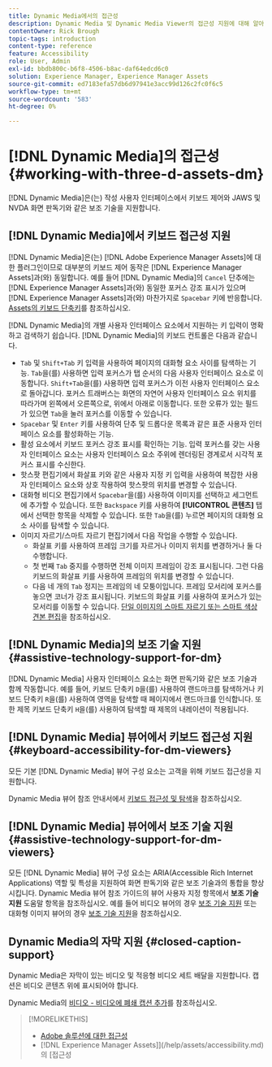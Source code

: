 ```yaml
---
title: Dynamic Media에서의 접근성
description: Dynamic Media 및 Dynamic Media Viewer의 접근성 지원에 대해 알아봅니다.
contentOwner: Rick Brough
topic-tags: introduction
content-type: reference
feature: Accessibility
role: User, Admin
exl-id: bbdb800c-b6f8-4506-b8ac-daf64edcd6c0
solution: Experience Manager, Experience Manager Assets
source-git-commit: ed7183efa57db6d97941e3acc99d126c2fc0f6c5
workflow-type: tm+mt
source-wordcount: '583'
ht-degree: 0%

---
```


# [!DNL Dynamic Media]의 접근성 {#working-with-three-d-assets-dm}

[!DNL Dynamic Media]은(는) 작성 사용자 인터페이스에서 키보드 제어와 JAWS 및 NVDA 화면 판독기와 같은 보조 기술을 지원합니다.

## [!DNL Dynamic Media]에서 키보드 접근성 지원

[!DNL Dynamic Media]은(는) [!DNL Adobe Experience Manager Assets]에 대한 플러그인이므로 대부분의 키보드 제어 동작은 [!DNL Experience Manager Assets]과(와) 동일합니다. 예를 들어 [!DNL Dynamic Media]의 `Cancel` 단추에는 [!DNL Experience Manager Assets]과(와) 동일한 포커스 강조 표시가 있으며 [!DNL Experience Manager Assets]과(와) 마찬가지로 `Spacebar` 키에 반응합니다. [Assets의 키보드 단축키](/help/assets/accessibility.md#keyboard-shortcuts)를 참조하십시오.

[!DNL Dynamic Media]의 개별 사용자 인터페이스 요소에서 지원하는 키 입력이 명확하고 검색하기 쉽습니다. [!DNL Dynamic Media]의 키보드 컨트롤은 다음과 같습니다.

* `Tab` 및 `Shift+Tab` 키 입력을 사용하여 페이지의 대화형 요소 사이를 탐색하는 기능.
`Tab`을(를) 사용하면 입력 포커스가 탭 순서의 다음 사용자 인터페이스 요소로 이동합니다. `Shift+Tab`을(를) 사용하면 입력 포커스가 이전 사용자 인터페이스 요소로 돌아갑니다.
포커스 트래버스는 화면의 자연어 사용자 인터페이스 요소 위치를 따라가며 왼쪽에서 오른쪽으로, 위에서 아래로 이동합니다. 또한 오류가 있는 필드가 있으면 `Tab`을 눌러 포커스를 이동할 수 있습니다.
* `Spacebar` 및 `Enter` 키를 사용하여 단추 및 드롭다운 목록과 같은 표준 사용자 인터페이스 요소를 활성화하는 기능.
* 활성 요소에서 키보드 포커스 강조 표시를 확인하는 기능. 입력 포커스를 갖는 사용자 인터페이스 요소는 사용자 인터페이스 요소 주위에 렌더링된 경계로서 시각적 포커스 표시를 수신한다.
* 핫스팟 편집기에서 화살표 키와 같은 사용자 지정 키 입력을 사용하여 복잡한 사용자 인터페이스 요소와 상호 작용하여 핫스팟의 위치를 변경할 수 있습니다.
* 대화형 비디오 편집기에서 `Spacebar`을(를) 사용하여 이미지를 선택하고 세그먼트에 추가할 수 있습니다. 또한 `Backspace` 키를 사용하여 **[!UICONTROL 콘텐츠]** 탭에서 선택한 항목을 삭제할 수 있습니다. 또한 `Tab`을(를) 누르면 페이지의 대화형 요소 사이를 탐색할 수 있습니다.
* 이미지 자르기/스마트 자르기 편집기에서 다음 작업을 수행할 수 있습니다.
   * 화살표 키를 사용하여 프레임 크기를 자르거나 이미지 위치를 변경하거나 둘 다 수행합니다.
   * 첫 번째 `Tab` 중지를 수행하면 전체 이미지 프레임이 강조 표시됩니다. 그런 다음 키보드의 화살표 키를 사용하여 프레임의 위치를 변경할 수 있습니다.
   * 다음 네 개의 `Tab` 정지는 프레임의 네 모퉁이입니다. 프레임 모서리에 포커스를 놓으면 코너가 강조 표시됩니다. 키보드의 화살표 키를 사용하여 포커스가 있는 모서리를 이동할 수 있습니다.
[단일 이미지의 스마트 자르기 또는 스마트 색상 견본 편집](/help/assets/image-profiles.md#editing-the-smart-crop-or-smart-swatch-of-a-single-image)을 참조하십시오.

<!-- Keyboarding is the same because Dynamic Media is using the same UI library (Coral 3 (AEM 6.5) or Coral Spectrum (in Skyline)) as entire AEM Assets.  -->

<!-- In the Hotspot editor, Dynamic Media lets you use arrow keys to control the position of a hot spot. See [Carousel Banners](/help/assets/dynamic-media/carousel-banners.md#adding-hotspots-or-image-maps-to-an-image-banner) or [Interactive Images](/help/assets/dynamic-media/interactive-images.md#adding-hotspots-to-an-image-banner)  -->

<!-- I think we should definitely mention this in the DM-specific area of documentation for keyboard support. -->

<!-- I would not get into much of details of specific keyboard support logic of these editors. One of the reasons - chances are that accessibility support will receive Phase2-like attention, with more holistic approach. -->

## [!DNL Dynamic Media]의 보조 기술 지원 {#assistive-technology-support-for-dm}

[!DNL Dynamic Media] 사용자 인터페이스 요소는 화면 판독기와 같은 보조 기술과 함께 작동합니다. 예를 들어, 키보드 단축키 `D`을(를) 사용하여 랜드마크를 탐색하거나 키보드 단축키 `R`을(를) 사용하여 영역을 탐색할 때 페이지에서 랜드마크를 인식합니다. 또한 제목 키보드 단축키 `H`을(를) 사용하여 탐색할 때 제목의 내레이션이 적용됩니다.

## [!DNL Dynamic Media] 뷰어에서 키보드 접근성 지원 {#keyboard-accessibility-for-dm-viewers}

모든 기본 [!DNL Dynamic Media] 뷰어 구성 요소는 고객을 위해 키보드 접근성을 지원합니다.

Dynamic Media 뷰어 참조 안내서에서 [키보드 접근성 및 탐색](https://experienceleague.adobe.com/docs/dynamic-media-developer-resources/library/c-keyboard-accessibility.html)을 참조하십시오.

## [!DNL Dynamic Media] 뷰어에서 보조 기술 지원 {#assistive-technology-support-for-dm-viewers}

모든 [!DNL Dynamic Media] 뷰어 구성 요소는 ARIA(Accessible Rich Internet Applications) 역할 및 특성을 지원하여 화면 판독기와 같은 보조 기술과의 통합을 향상시킵니다.
Dynamic Media 뷰어 참조 가이드의 뷰어 사용자 지정 항목에서 **보조 기술 지원** 도움말 항목을 참조하십시오. 예를 들어 비디오 뷰어의 경우 [보조 기술 지원](https://experienceleague.adobe.com/docs/dynamic-media-developer-resources/library/viewers-aem-assets-dmc/video/r-html5-video-viewer-20-assistive.html) 또는 대화형 이미지 뷰어의 경우 [보조 기술 지원](https://experienceleague.adobe.com/docs/dynamic-media-developer-resources/library/viewers-for-aem-assets-only/interactive-images/c-html5-aem-interactive-image-assistive.html#viewers-for-aem-assets-only)을 참조하십시오.

## Dynamic Media의 자막 지원 {#closed-caption-support}

Dynamic Media은 자막이 있는 비디오 및 적응형 비디오 세트 배달을 지원합니다. 캡션은 비디오 콘텐츠 위에 표시되어야 합니다.

Dynamic Media의 [비디오 - 비디오에 폐쇄 캡션 추가](/help/assets/video.md#adding-captions-to-video)를 참조하십시오.

>[!MORELIKETHIS]
>
>* [Adobe 솔루션에 대한 접근성](https://www.adobe.com/accessibility.html)
>*  [!DNL Experience Manager Assets]](/help/assets/accessibility.md)의 [접근성
